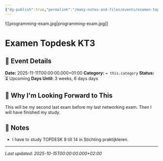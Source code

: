 ```yaml
---
{"dg-publish":true,"permalink":"/many-notes-and-files/events/examen-topdesk-kt-3/","tags":["event","education"],"noteIcon":"","created":"2025-10-04T21:55:29.870+02:00","updated":"2025-10-14T16:17:01.142+02:00"}
---
```



![[programming-exam.jpg\|programming-exam.jpg]]


# Examen Topdesk KT3

## 📅 Event Details

**Date:** 2025-11-11T00:00:00.000+01:00 **Category:** `= this.category` **Status:** ⏳ Upcoming **Days Until:** 3 weeks, 6 days days

## 🎯 Why I'm Looking Forward to This

This will be my second last exam before my last networking exam. Then I will have finished my study. 

## 📝 Notes

- I have to study TOPDESK 9 till 14 in Stichting praktijkleren. 
---

_Last updated: 2025-10-15T00:00:00.000+02:00_